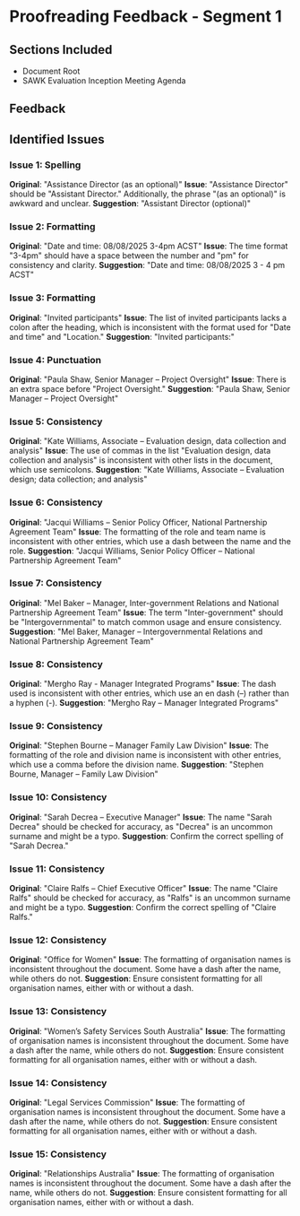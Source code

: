 # Proofreading Feedback - Segment 1

## Sections Included
- Document Root
- SAWK Evaluation Inception Meeting Agenda

## Feedback

## Identified Issues

### Issue 1: Spelling
**Original**: "Assistance Director (as an optional)"
**Issue**: "Assistance Director" should be "Assistant Director." Additionally, the phrase "(as an optional)" is awkward and unclear.
**Suggestion**: "Assistant Director (optional)"

### Issue 2: Formatting
**Original**: "Date and time: 08/08/2025 3-4pm ACST"
**Issue**: The time format "3-4pm" should have a space between the number and "pm" for consistency and clarity.
**Suggestion**: "Date and time: 08/08/2025 3 - 4 pm ACST"

### Issue 3: Formatting
**Original**: "Invited participants"
**Issue**: The list of invited participants lacks a colon after the heading, which is inconsistent with the format used for "Date and time" and "Location."
**Suggestion**: "Invited participants:"

### Issue 4: Punctuation
**Original**: "Paula Shaw, Senior Manager –  Project Oversight"
**Issue**: There is an extra space before "Project Oversight."
**Suggestion**: "Paula Shaw, Senior Manager – Project Oversight"

### Issue 5: Consistency
**Original**: "Kate Williams, Associate – Evaluation design, data collection and analysis"
**Issue**: The use of commas in the list "Evaluation design, data collection and analysis" is inconsistent with other lists in the document, which use semicolons.
**Suggestion**: "Kate Williams, Associate – Evaluation design; data collection; and analysis"

### Issue 6: Consistency
**Original**: "Jacqui Williams – Senior Policy Officer, National Partnership Agreement Team"
**Issue**: The formatting of the role and team name is inconsistent with other entries, which use a dash between the name and the role.
**Suggestion**: "Jacqui Williams, Senior Policy Officer – National Partnership Agreement Team"

### Issue 7: Consistency
**Original**: "Mel Baker – Manager, Inter-government Relations and National Partnership Agreement Team"
**Issue**: The term "Inter-government" should be "Intergovernmental" to match common usage and ensure consistency.
**Suggestion**: "Mel Baker, Manager – Intergovernmental Relations and National Partnership Agreement Team"

### Issue 8: Consistency
**Original**: "Mergho Ray - Manager Integrated Programs"
**Issue**: The dash used is inconsistent with other entries, which use an en dash (–) rather than a hyphen (-).
**Suggestion**: "Mergho Ray – Manager Integrated Programs"

### Issue 9: Consistency
**Original**: "Stephen Bourne – Manager Family Law Division"
**Issue**: The formatting of the role and division name is inconsistent with other entries, which use a comma before the division name.
**Suggestion**: "Stephen Bourne, Manager – Family Law Division"

### Issue 10: Consistency
**Original**: "Sarah Decrea – Executive Manager"
**Issue**: The name "Sarah Decrea" should be checked for accuracy, as "Decrea" is an uncommon surname and might be a typo.
**Suggestion**: Confirm the correct spelling of "Sarah Decrea."

### Issue 11: Consistency
**Original**: "Claire Ralfs – Chief Executive Officer"
**Issue**: The name "Claire Ralfs" should be checked for accuracy, as "Ralfs" is an uncommon surname and might be a typo.
**Suggestion**: Confirm the correct spelling of "Claire Ralfs."

### Issue 12: Consistency
**Original**: "Office for Women"
**Issue**: The formatting of organisation names is inconsistent throughout the document. Some have a dash after the name, while others do not.
**Suggestion**: Ensure consistent formatting for all organisation names, either with or without a dash.

### Issue 13: Consistency
**Original**: "Women’s Safety Services South Australia"
**Issue**: The formatting of organisation names is inconsistent throughout the document. Some have a dash after the name, while others do not.
**Suggestion**: Ensure consistent formatting for all organisation names, either with or without a dash.

### Issue 14: Consistency
**Original**: "Legal Services Commission"
**Issue**: The formatting of organisation names is inconsistent throughout the document. Some have a dash after the name, while others do not.
**Suggestion**: Ensure consistent formatting for all organisation names, either with or without a dash.

### Issue 15: Consistency
**Original**: "Relationships Australia"
**Issue**: The formatting of organisation names is inconsistent throughout the document. Some have a dash after the name, while others do not.
**Suggestion**: Ensure consistent formatting for all organisation names, either with or without a dash.